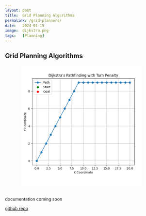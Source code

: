 ```yaml
---
layout: post
title:  Grid Planning Algorithms
permalink: /grid-planners/
date:   2024-01-15
image:  dijkstra.png
tags:   [Planning]
---
```

## Grid Planning Algorithms

<!-- ### Dijkstra Planning Algorithm -->
<center><img src="/img/dijkstra.png" alt="Grid Planning" height="400" width="400"></center>
<br>

<!-- ### A* Planning Algorithm

### Dijkstra With Turn Penalty

### Dijkstra With Turn Penalty and Obstacles -->

documentation coming soon

[github repo](https://github.com/ashwath-karthikeyan/grid-planning.git)